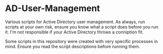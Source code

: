 # AD-User-Management
Various scripts for Active Directory user management.
As always, run scripts at your own risk, ensure you know what a script does before you run it.
I'm not responsible if your Active Directory throws a conniption fit.

Some scripts in this repository were created with very specific processes in mind. Ensure you read the script descriptions before running them.
